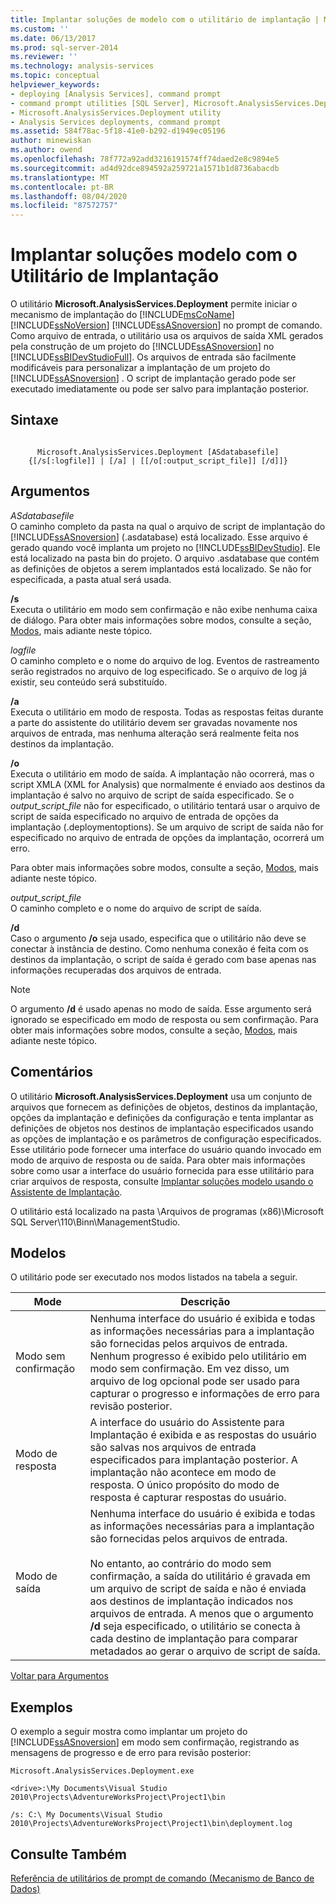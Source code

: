 ```yaml
---
title: Implantar soluções de modelo com o utilitário de implantação | Microsoft Docs
ms.custom: ''
ms.date: 06/13/2017
ms.prod: sql-server-2014
ms.reviewer: ''
ms.technology: analysis-services
ms.topic: conceptual
helpviewer_keywords:
- deploying [Analysis Services], command prompt
- command prompt utilities [SQL Server], Microsoft.AnalysisServices.Deployment
- Microsoft.AnalysisServices.Deployment utility
- Analysis Services deployments, command prompt
ms.assetid: 584f78ac-5f18-41e0-b292-d1949ec05196
author: minewiskan
ms.author: owend
ms.openlocfilehash: 78f772a92add3216191574ff74daed2e8c9894e5
ms.sourcegitcommit: ad4d92dce894592a259721a1571b1d8736abacdb
ms.translationtype: MT
ms.contentlocale: pt-BR
ms.lasthandoff: 08/04/2020
ms.locfileid: "87572757"
---
```

# <a name="deploy-model-solutions-with-the-deployment-utility"></a>Implantar soluções modelo com o Utilitário de Implantação
  O utilitário **Microsoft.AnalysisServices.Deployment** permite iniciar o mecanismo de implantação do [!INCLUDE[msCoName](../../includes/msconame-md.md)] [!INCLUDE[ssNoVersion](../../includes/ssnoversion-md.md)] [!INCLUDE[ssASnoversion](../../includes/ssasnoversion-md.md)] no prompt de comando. Como arquivo de entrada, o utilitário usa os arquivos de saída XML gerados pela construção de um projeto do [!INCLUDE[ssASnoversion](../../includes/ssasnoversion-md.md)] no [!INCLUDE[ssBIDevStudioFull](../../includes/ssbidevstudiofull-md.md)]. Os arquivos de entrada são facilmente modificáveis para personalizar a implantação de um projeto do [!INCLUDE[ssASnoversion](../../includes/ssasnoversion-md.md)] . O script de implantação gerado pode ser executado imediatamente ou pode ser salvo para implantação posterior.  
  
## <a name="syntax"></a>Sintaxe  
  
```  
  
      Microsoft.AnalysisServices.Deployment [ASdatabasefile]   
    {[/s[:logfile]] | [/a] | [[/o[:output_script_file]] [/d]]}  
```  
  
##  <a name="arguments"></a><a name="Arguments"></a> Argumentos  
 *ASdatabasefile*  
 O caminho completo da pasta na qual o arquivo de script de implantação do [!INCLUDE[ssASnoversion](../../includes/ssasnoversion-md.md)] (.asdatabase) está localizado. Esse arquivo é gerado quando você implanta um projeto no [!INCLUDE[ssBIDevStudio](../../includes/ssbidevstudio-md.md)]. Ele está localizado na pasta bin do projeto. O arquivo .asdatabase que contém as definições de objetos a serem implantados está localizado. Se não for especificada, a pasta atual será usada.  
  
 **/s**  
 Executa o utilitário em modo sem confirmação e não exibe nenhuma caixa de diálogo. Para obter mais informações sobre modos, consulte a seção, [Modos](#Modes), mais adiante neste tópico.  
  
 *logfile*  
 O caminho completo e o nome do arquivo de log. Eventos de rastreamento serão registrados no arquivo de log especificado. Se o arquivo de log já existir, seu conteúdo será substituído.  
  
 **/a**  
 Executa o utilitário em modo de resposta. Todas as respostas feitas durante a parte do assistente do utilitário devem ser gravadas novamente nos arquivos de entrada, mas nenhuma alteração será realmente feita nos destinos da implantação.  
  
 **/o**  
 Executa o utilitário em modo de saída. A implantação não ocorrerá, mas o script XMLA (XML for Analysis) que normalmente é enviado aos destinos da implantação é salvo no arquivo de script de saída especificado. Se o *output_script_file* não for especificado, o utilitário tentará usar o arquivo de script de saída especificado no arquivo de entrada de opções da implantação (.deploymentoptions). Se um arquivo de script de saída não for especificado no arquivo de entrada de opções da implantação, ocorrerá um erro.  
  
 Para obter mais informações sobre modos, consulte a seção, [Modos](#Modes), mais adiante neste tópico.  
  
 *output_script_file*  
 O caminho completo e o nome do arquivo de script de saída.  
  
 **/d**  
 Caso o argumento **/o** seja usado, especifica que o utilitário não deve se conectar à instância de destino. Como nenhuma conexão é feita com os destinos da implantação, o script de saída é gerado com base apenas nas informações recuperadas dos arquivos de entrada.  
  
> [!NOTE]  
>  O argumento **/d** é usado apenas no modo de saída. Esse argumento será ignorado se especificado em modo de resposta ou sem confirmação. Para obter mais informações sobre modos, consulte a seção, [Modos](#Modes), mais adiante neste tópico.  
  
## <a name="remarks"></a>Comentários  
 O utilitário **Microsoft.AnalysisServices.Deployment** usa um conjunto de arquivos que fornecem as definições de objetos, destinos da implantação, opções da implantação e definições da configuração e tenta implantar as definições de objetos nos destinos de implantação especificados usando as opções de implantação e os parâmetros de configuração especificados. Esse utilitário pode fornecer uma interface do usuário quando invocado em modo de arquivo de resposta ou de saída. Para obter mais informações sobre como usar a interface do usuário fornecida para esse utilitário para criar arquivos de resposta, consulte [Implantar soluções modelo usando o Assistente de Implantação](deploy-model-solutions-using-the-deployment-wizard.md).  
  
 O utilitário está localizado na pasta \Arquivos de programas (x86)\Microsoft SQL Server\110\Binn\ManagementStudio.  
  
##  <a name="modes"></a><a name="Modes"></a>Modelos  
 O utilitário pode ser executado nos modos listados na tabela a seguir.  
  
|Mode|Descrição|  
|----------|-----------------|  
|Modo sem confirmação|Nenhuma interface do usuário é exibida e todas as informações necessárias para a implantação são fornecidas pelos arquivos de entrada. Nenhum progresso é exibido pelo utilitário em modo sem confirmação. Em vez disso, um arquivo de log opcional pode ser usado para capturar o progresso e informações de erro para revisão posterior.|  
|Modo de resposta|A interface do usuário do Assistente para Implantação é exibida e as respostas do usuário são salvas nos arquivos de entrada especificados para implantação posterior. A implantação não acontece em modo de resposta. O único propósito do modo de resposta é capturar respostas do usuário.|  
|Modo de saída|Nenhuma interface do usuário é exibida e todas as informações necessárias para a implantação são fornecidas pelos arquivos de entrada.<br /><br /> No entanto, ao contrário do modo sem confirmação, a saída do utilitário é gravada em um arquivo de script de saída e não é enviada aos destinos de implantação indicados nos arquivos de entrada. A menos que o argumento **/d** seja especificado, o utilitário se conecta à cada destino de implantação para comparar metadados ao gerar o arquivo de script de saída.|  
  
 [Voltar para Argumentos](#Arguments)  
  
## <a name="examples"></a>Exemplos  
 O exemplo a seguir mostra como implantar um projeto do [!INCLUDE[ssASnoversion](../../includes/ssasnoversion-md.md)] em modo sem confirmação, registrando as mensagens de progresso e de erro para revisão posterior:  
  
 `Microsoft.AnalysisServices.Deployment.exe`  
  
 `<drive>:\My Documents\Visual Studio 2010\Projects\AdventureWorksProject\Project1\bin`  
  
 `/s: C:\ My Documents\Visual Studio 2010\Projects\AdventureWorksProject\Project1\bin\deployment.log`  
  
## <a name="see-also"></a>Consulte Também  
 [Referência de utilitários de prompt de comando &#40;Mecanismo de Banco de Dados&#41;](../../tools/command-prompt-utility-reference-database-engine.md)  
  
  
